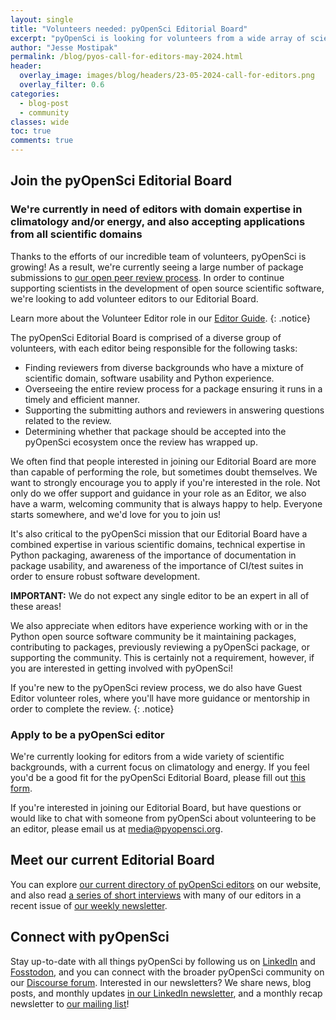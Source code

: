 ```yaml
---
layout: single
title: "Volunteers needed: pyOpenSci Editorial Board"
excerpt: "pyOpenSci is looking for volunteers from a wide array of scientific backgrounds to join our Editorial Board."
author: "Jesse Mostipak"
permalink: /blog/pyos-call-for-editors-may-2024.html
header:
  overlay_image: images/blog/headers/23-05-2024-call-for-editors.png
  overlay_filter: 0.6
categories:
  - blog-post
  - community
classes: wide
toc: true
comments: true
---
```

## Join the pyOpenSci Editorial Board
### We're currently in need of editors with domain expertise in climatology and/or energy, and also accepting applications from all scientific domains
Thanks to the efforts of our incredible team of volunteers, pyOpenSci is growing! As a result, we're currently seeing a large number of package submissions to [our open peer review process](https://www.pyopensci.org/about-peer-review/index.html). In order to continue supporting scientists in the development of open source scientific software, we're looking to add volunteer editors to our Editorial Board.

Learn more about the Volunteer Editor role in our [Editor Guide](https://www.pyopensci.org/software-peer-review/how-to/editors-guide.html).
{: .notice}

The pyOpenSci Editorial Board is comprised of a diverse group of volunteers, with each editor being responsible for the following tasks:

* Finding reviewers from diverse backgrounds who have a mixture of scientific domain, software usability and Python experience.
* Overseeing the entire review process for a package ensuring it runs in a timely and efficient manner.
* Supporting the submitting authors and reviewers in answering questions related to the review.
* Determining whether that package should be accepted into the pyOpenSci ecosystem once the review has wrapped up.

We often find that people interested in joining our Editorial Board are more than capable of performing the role, but sometimes doubt themselves. We want to strongly encourage you to apply if you're interested in the role. Not only do we offer support and guidance in your role as an Editor, we also have a warm, welcoming community that is always happy to help. Everyone starts somewhere, and we'd love for you to join us!

It's also critical to the pyOpenSci mission that our Editorial Board have a combined expertise in various scientific domains, technical expertise in Python packaging, awareness of the importance of documentation in package usability, and awareness of the importance of CI/test suites in order to ensure robust software development.

**IMPORTANT:** We do not expect any single editor to be an expert in all of these areas!

We also appreciate when editors have experience working with or in the Python open source software community be it maintaining packages, contributing to packages, previously reviewing a pyOpenSci package, or supporting the community. This is certainly not a requirement, however, if you are interested in getting involved with pyOpenSci!

If you're new to the pyOpenSci review process, we do also have Guest Editor volunteer roles, where you'll have more guidance or mentorship in order to complete the review.
{: .notice}

### Apply to be a pyOpenSci editor
We're currently looking for editors from a wide variety of scientific backgrounds, with a current focus on climatology and energy. If you feel you'd be a good fit for the pyOpenSci Editorial Board, please fill out [this form](https://docs.google.com/forms/d/e/1FAIpQLScRQHQ7NKVEAG3BKAphiUdVFvQ5nkez0IpyXBMZDzXjuBPloQ/viewform).

If you're interested in joining our Editorial Board, but have questions or would like to chat with someone from pyOpenSci about volunteering to be an editor, please email us at [media@pyopensci.org](mailto:media@pyopensci.org).

## Meet our current Editorial Board
You can explore [our current directory of pyOpenSci editors](https://www.pyopensci.org/about-peer-review/index.html#meet-our-editorial-board) on our website, and also read [a series of short interviews](https://www.linkedin.com/pulse/meet-pyopensci-editorial-team-pyopensci-robpc/?trackingId=gE1IVxw%2BRX6P6NGP%2B%2BbM4Q%3D%3D) with many of our editors in a recent issue of [our weekly newsletter](https://www.linkedin.com/build-relation/newsletter-follow?entityUrn=7179551305344933888).

## Connect with pyOpenSci
Stay up-to-date with all things pyOpenSci by following us on [LinkedIn](https://www.linkedin.com/company/pyopensci) and [Fosstodon](https://fosstodon.org/@pyOpenSci), and you can connect with the broader pyOpenSci community on our [Discourse forum](https://pyopensci.discourse.group/). Interested in our newsletters? We share news, blog posts, and monthly updates [in our LinkedIn newsletter](https://www.linkedin.com/build-relation/newsletter-follow?entityUrn=7179551305344933888), and a monthly recap newsletter to [our mailing list](https://eepurl.com/iM7SOM)!
